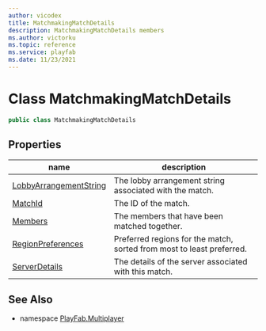 ```yaml
---
author: vicodex
title: MatchmakingMatchDetails
description: MatchmakingMatchDetails members
ms.author: victorku
ms.topic: reference
ms.service: playfab
ms.date: 11/23/2021
---
```


# Class MatchmakingMatchDetails

```csharp
public class MatchmakingMatchDetails
```

## Properties

| name | description |
| --- | --- |
| [LobbyArrangementString](MatchmakingMatchDetails/LobbyArrangementString.md) | The lobby arrangement string associated with the match. |
| [MatchId](MatchmakingMatchDetails/MatchId.md) | The ID of the match. |
| [Members](MatchmakingMatchDetails/Members.md) | The members that have been matched together. |
| [RegionPreferences](MatchmakingMatchDetails/RegionPreferences.md) | Preferred regions for the match, sorted from most to least preferred. |
| [ServerDetails](MatchmakingMatchDetails/ServerDetails.md) | The details of the server associated with this match. |

## See Also

* namespace [PlayFab.Multiplayer](../PlayFabMultiplayerSDK.md)
